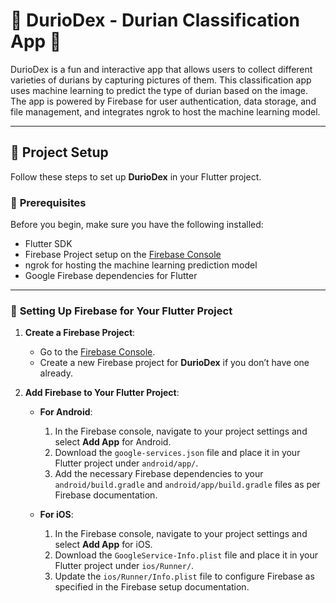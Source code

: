 # 🍈 **DurioDex - Durian Classification App** 🍈

DurioDex is a fun and interactive app that allows users to collect different varieties of durians by capturing pictures of them. This classification app uses machine learning to predict the type of durian based on the image. The app is powered by Firebase for user authentication, data storage, and file management, and integrates ngrok to host the machine learning model.

---

## 🚀 **Project Setup**

Follow these steps to set up **DurioDex** in your Flutter project.

### 🔑 **Prerequisites**

Before you begin, make sure you have the following installed:

- Flutter SDK
- Firebase Project setup on the [Firebase Console](https://console.firebase.google.com/)
- ngrok for hosting the machine learning prediction model
- Google Firebase dependencies for Flutter

---

### 📱 **Setting Up Firebase for Your Flutter Project**

1. **Create a Firebase Project**:
   - Go to the [Firebase Console](https://console.firebase.google.com/).
   - Create a new Firebase project for **DurioDex** if you don’t have one already.

2. **Add Firebase to Your Flutter Project**:

   - **For Android**:
     1. In the Firebase console, navigate to your project settings and select **Add App** for Android.
     2. Download the `google-services.json` file and place it in your Flutter project under `android/app/`.
     3. Add the necessary Firebase dependencies to your `android/build.gradle` and `android/app/build.gradle` files as per Firebase documentation.

   - **For iOS**:
     1. In the Firebase console, navigate to your project settings and select **Add App** for iOS.
     2. Download the `GoogleService-Info.plist` file and place it in your Flutter project under `ios/Runner/`.
     3. Update the `ios/Runner/Info.plist` file to configure Firebase as specified in the Firebase setup documentation.

